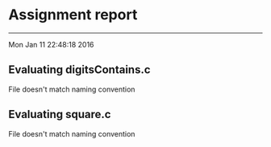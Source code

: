 # Assignment report
---
Mon Jan 11 22:48:18 2016

## Evaluating digitsContains.c

File doesn't match naming convention

## Evaluating square.c

File doesn't match naming convention

